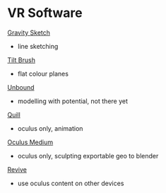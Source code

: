 # VR Software

[Gravity Sketch](https://www.oculus.com/experiences/rift/1018110521596029/)
- line sketching

[Tilt Brush](https://www.oculus.com/experiences/quest/2322529091093901/)
- flat colour planes

[Unbound](https://store.steampowered.com/app/502340/Unbound/)
- modelling with potential, not there yet

[Quill](https://www.oculus.com/experiences/rift/1118609381580656/)
- oculus only, animation

[Oculus Medium](https://www.oculus.com/experiences/rift/1336762299669605/)
- oculus only, sculpting exportable geo to blender

[Revive](https://github.com/LibreVR/Revive)
- use oculus content on other devices
